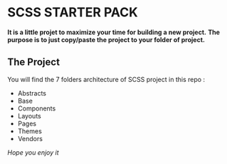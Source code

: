# SCSS STARTER PACK

**It is a little projet to maximize your time for building a new project.**
**The purpose is to just copy/paste the project to your folder of project.**

## The Project

You will find the 7 folders architecture of SCSS project in this repo :

- Abstracts
- Base
- Components
- Layouts
- Pages
- Themes
- Vendors

*Hope you enjoy it*

